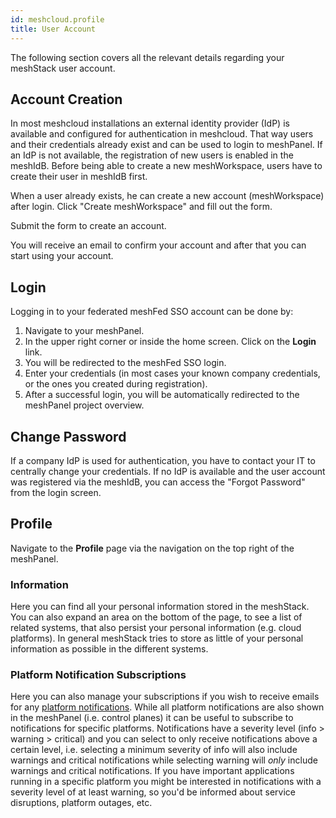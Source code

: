 ```yaml
---
id: meshcloud.profile
title: User Account
---
```

The following section covers all the relevant details regarding your meshStack user account.

## Account Creation

In most meshcloud installations an external identity provider (IdP) is available and configured for authentication in meshcloud.
That way users and their credentials already exist and can be used to login to meshPanel. If an IdP is not available, the registration of new users is enabled in the meshIdB. Before being able to create a new meshWorkspace, users have to create their user in meshIdB first.

When a user already exists, he can create a new account (meshWorkspace) after login. Click "Create meshWorkspace" and fill out the form.

Submit the form to create an account.

You will receive an email to confirm your account and after that you can start using your account.

## Login

Logging in to your federated meshFed SSO account can be done by:

1. Navigate to your meshPanel.
2. In the upper right corner or inside the home screen. Click on the **Login** link.
3. You will be redirected to the meshFed SSO login.
4. Enter your credentials (in most cases your known company credentials, or the ones you created during registration).
5. After a successful login, you will be automatically redirected to the meshPanel project overview.

## Change Password

If a company IdP is used for authentication, you have to contact your IT to centrally change your credentials. If no IdP is available
and the user account was registered via the meshIdB, you can access the "Forgot Password" from the login screen.

## Profile

Navigate to the **Profile** page via the navigation on the top right of the meshPanel.

### Information

Here you can find all your personal information stored in the meshStack. You can also expand an area on the bottom of the page, to see a list of related systems, that also persist your personal information (e.g. cloud platforms). In general meshStack tries to store as little of your personal information as possible in the different systems.

### Platform Notification Subscriptions

Here you can also manage your subscriptions if you wish to receive emails for any [platform notifications](administration.platforms).
While all platform notifications are also shown in the meshPanel (i.e. control planes) it can be useful to subscribe to notifications for specific platforms.
Notifications have a severity level (info > warning > critical) and you can select to only receive notifications above a certain level, i.e. selecting a minimum severity of info will also include warnings and critical notifications while selecting warning will *only* include warnings and critical notifications.
If you have important applications running in a specific platform you might be interested in notifications with a severity level of at least warning, so you'd be informed about service disruptions, platform outages, etc.
